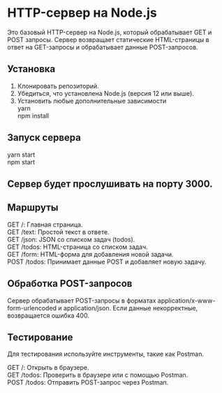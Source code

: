 # HTTP-сервер на Node.js

Это базовый HTTP-сервер на Node.js, который обрабатывает GET и POST запросы. Сервер возвращает статические HTML-страницы в ответ на GET-запросы и обрабатывает данные POST-запросов.

## Установка
1. Клонировать репозиторий.<br>
2. Убедиться, что установлена Node.js (версия 12 или выше).<br>
3. Установить любые дополнительные зависимости<br>
yarn<br>
npm install

## Запуск сервера 
yarn start<br>npm start


## Сервер будет прослушивать на порту 3000.

## Маршруты
GET /: Главная страница.<br>
GET /text: Простой текст в ответе.<br>
GET /json: JSON со списком задач (todos).<br>
GET /todos: HTML-страница со списком задач.<br>
GET /form: HTML-форма для добавления новой задачи.<br>
POST /todos: Принимает данные POST и добавляет новую задачу.<br>

## Обработка POST-запросов
Сервер обрабатывает POST-запросы в форматах application/x-www-form-urlencoded и application/json. Если данные некорректные, возвращается ошибка 400.

## Тестирование
Для тестирования используйте инструменты, такие как Postman.<br>

GET /: Открыть в браузере.<br>
GET /todos: Проверить в браузере или с помощью Postman.<br>
POST /todos: Отправить POST-запрос через Postman.